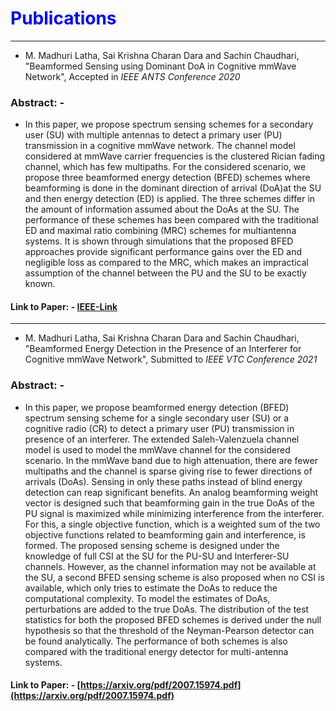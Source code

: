# <span style="color:Blue;">Publications</span>
---
- M. Madhuri Latha, Sai Krishna Charan Dara and Sachin Chaudhari, "Beamformed Sensing using Dominant DoA in Cognitive mmWave Network", Accepted in *IEEE ANTS Conference 2020*

### Abstract: -
* In this paper, we propose spectrum sensing schemes for a secondary user (SU) with multiple antennas to detect a primary user (PU) transmission in a cognitive mmWave network. The channel model considered at mmWave carrier frequencies is the clustered Rician fading channel, which has few multipaths. For the considered scenario, we propose three beamformed energy detection (BFED) schemes where beamforming is done in the dominant direction of arrival (DoA)at the SU and then energy detection (ED) is applied. The three schemes differ in the amount of information assumed about the DoAs at the SU. The performance of these schemes has been compared with the traditional ED and maximal ratio combining (MRC) schemes for multiantenna systems. It is shown through simulations that the proposed BFED approaches provide significant performance gains over the ED and negligible loss as compared to the MRC, which makes an impractical assumption of the channel between the PU and the SU to be exactly known.
#### Link to Paper: - [IEEE-Link](https://ieeexplore.ieee.org/abstract/document/9342783?casa_token=tWckYdTKtgUAAAAA:NPZy7HRaZ-BmAre9Zz6-7cOHFq7T3veCnYNhvtxLeHw4zJv1ow8a0UuEQbvTdGmDGs0SBiqtOE4j)
___

- M. Madhuri Latha, Sai Krishna Charan Dara and Sachin Chaudhari, "Beamformed Energy Detection in the Presence of an Interferer for Cognitive mmWave Network", Submitted to *IEEE VTC Conference 2021* 

### Abstract: -
* In this paper, we propose beamformed energy detection (BFED) spectrum sensing scheme for a single secondary user (SU) or a cognitive radio (CR) to detect a primary user (PU) transmission in presence of an interferer. The extended Saleh-Valenzuela channel model is used to model the mmWave channel for the considered scenario. In the mmWave band due to high attenuation, there are fewer multipaths and the channel is sparse giving rise to fewer directions of arrivals (DoAs). Sensing in only these paths instead of blind energy detection can reap significant benefits. An analog beamforming weight vector is designed such that beamforming gain in the true DoAs of the PU signal is maximized while minimizing interference from the interferer.  For this, a single objective function, which is a weighted sum of the two objective functions related to beamforming gain and interference, is formed. The proposed sensing scheme is designed under the knowledge of full CSI at the SU for the PU-SU and Interferer-SU channels. However, as the channel information may not be available at the SU, a second BFED sensing scheme is also proposed when no CSI is available, which only tries to estimate the DoAs to reduce the computational complexity. To model the estimates of DoAs, perturbations are added to the true DoAs. The distribution of the test statistics for both the proposed BFED schemes is derived under the null hypothesis so that the threshold of the Neyman-Pearson detector can be found analytically. The performance of both schemes is also compared with the traditional energy detector for multi-antenna systems.
#### Link to Paper: - [https://arxiv.org/pdf/2007.15974.pdf](https://arxiv.org/pdf/2007.15974.pdf)

